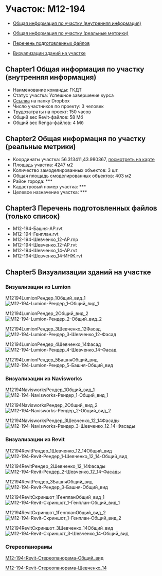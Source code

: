 # Участок: M12-194

* [Общая информация по участку (внутренняя информация)](#Chapter1)

* [Общая информация по участку (реальные метрики)](#Chapter2)

* [Перечень подготовленных файлов](#Chapter3)

* [Визуализации зданий на участке](#Chapter5)

## <a id="test">Chapter1</a> Общая информация по участку (внутренняя информация)
+ Наименование команды: ГКДТ
+ Статус участка: Успешное завершение курса
+ [Ссылка](https://www.dropbox.com/sh/wvvgv1nw1iqred9/AACXwJVU-q4PyciEyemv3bYla/M12_194?dl=0) на папку Dropbox
+ Число участников по проекту: 3 человек
+ Трудозатраты на проект: 150 часов
+ Общий вес Revit-файлов: 58 Мб
+ Общий вес Renga-файлов: 4 Мб
## <a id="test">Chapter2</a> Общая информация по участку (реальные метрики)
+ Координаты участка: 56.313411,43.980367, [посмотреть на карте](https://yandex.ru/maps/47/nizhny-novgorod/?ll=56.313411%2C43.980367&z=19)
+ Площадь участка: 4247 м2
+ Количество замоделированных объектов: 3 шт.
+ Общая площадь смоделированных объектов: 403 м2
+ Район города: *** 
+ Кадастровый номер участка: *** 
+ Целевое назначение участка: *** 
## <a id="test">Chapter3</a> Перечень подготовленных файлов (только список)
+ M12-194-Башня-АР.rvt
+ M12-194-Генплан.rvt
+ M12-194-Шевченко_12-АР.rnp
+ M12-194-Шевченко_12-АР.rvt
+ M12-194-Шевченко_14-АР.rvt
+ M12-194-Шевченко_14-ИНЖ.rvt
## <a id="test">Chapter5</a> Визуализации зданий на участке
### Визуализации из Lumion
M12194LumionРендер_1Общий_вид_1
![M12-194-Lumion-Рендер_1-Общий_вид_1](/Images/M12_194/M12-194-Lumion-Рендер_1-Общий_вид_1_Compressed.jpg)

M12194LumionРендер_2Общий_вид_2
![M12-194-Lumion-Рендер_2-Общий_вид_2](/Images/M12_194/M12-194-Lumion-Рендер_2-Общий_вид_2_Compressed.jpg)

M12194LumionРендер_3Шевченко_12Фасад
![M12-194-Lumion-Рендер_3-Шевченко_12-Фасад](/Images/M12_194/M12-194-Lumion-Рендер_3-Шевченко_12-Фасад_Compressed.jpg)

M12194LumionРендер_4Шевченко_14Фасад
![M12-194-Lumion-Рендер_4-Шевченко_14-Фасад](/Images/M12_194/M12-194-Lumion-Рендер_4-Шевченко_14-Фасад_Compressed.jpg)

M12194LumionРендер_5БашняОбщий_вид
![M12-194-Lumion-Рендер_5-Башня-Общий_вид](/Images/M12_194/M12-194-Lumion-Рендер_5-Башня-Общий_вид_Compressed.jpg)

### Визуализации из Navisworks
M12194NavisworksРендер_1Общий_вид_1
![M12-194-Navisworks-Рендер_1-Общий_вид_1](/Images/M12_194/M12-194-Navisworks-Рендер_1-Общий_вид_1_Compressed.jpg)

M12194NavisworksРендер_2Общий_вид_2
![M12-194-Navisworks-Рендер_2-Общий_вид_2](/Images/M12_194/M12-194-Navisworks-Рендер_2-Общий_вид_2_Compressed.jpg)

M12194NavisworksРендер_3Шевченко_12_14Фасады
![M12-194-Navisworks-Рендер_3-Шевченко_12_14-Фасады](/Images/M12_194/M12-194-Navisworks-Рендер_3-Шевченко_12_14-Фасады_Compressed.jpg)

### Визуализации из Revit
M12194RevitРендер_1Шевченко_12_14Общий_вид
![M12-194-Revit-Рендер_1-Шевченко_12_14-Общий_вид](/Images/M12_194/M12-194-Revit-Рендер_1-Шевченко_12_14-Общий_вид_Compressed.jpg)

M12194RevitРендер_2Шевченко_12_14Фасады
![M12-194-Revit-Рендер_2-Шевченко_12_14-Фасады](/Images/M12_194/M12-194-Revit-Рендер_2-Шевченко_12_14-Фасады_Compressed.jpg)

M12194RevitРендер_3БашняОбщий_вид
![M12-194-Revit-Рендер_3-Башня-Общий_вид](/Images/M12_194/M12-194-Revit-Рендер_3-Башня-Общий_вид_Compressed.jpg)

M12194RevitСкриншот_1ГенпланОбщий_вид_1
![M12-194-Revit-Скриншот_1-Генплан-Общий_вид_1](/Images/M12_194/M12-194-Revit-Скриншот_1-Генплан-Общий_вид_1_Compressed.jpg)

M12194RevitСкриншот_1ГенпланОбщий_вид_2
![M12-194-Revit-Скриншот_1-Генплан-Общий_вид_2](/Images/M12_194/M12-194-Revit-Скриншот_1-Генплан-Общий_вид_2_Compressed.jpg)

M12194RevitСкриншот_3Шевченко_14Общий_вид
![M12-194-Revit-Скриншот_3-Шевченко_14-Общий_вид](/Images/M12_194/M12-194-Revit-Скриншот_3-Шевченко_14-Общий_вид_Compressed.jpg)

### Стереопанорамы
[M12-194-Revit-Стереопанорама-Общий_вид](https://pano.autodesk.com/pano.html?url=jpgs/1937d25b-0992-4bd4-8ca2-7337a9c5fce4&version=2)

[M12-194-Revit-Стереопанорама-Шевченко_14](https://pano.autodesk.com/pano.html?url=jpgs/30d054e6-14fe-424f-afb8-6dcaa78e82ca&version=2)

